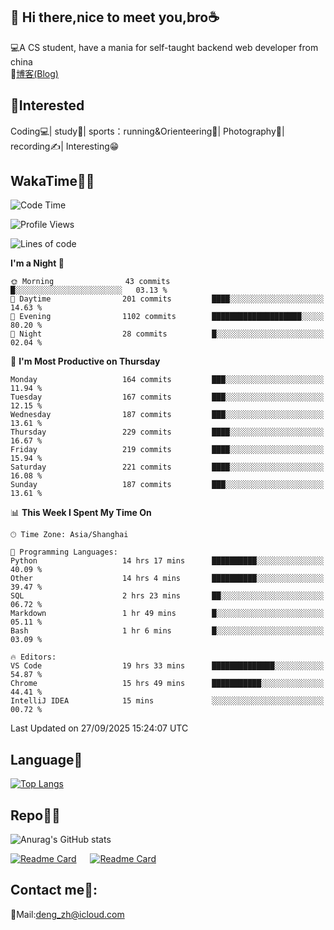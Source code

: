 👋 Hi there,nice to meet you,bro☕
---
💻A CS student, have a mania for self-taught backend web developer from china   
📌[博客(Blog)](https://github.com/HealUP/MyBlog)

 <!-- waka-box start -->
 <!-- waka-box end -->
 
🧲**Interested**
--
Coding💻| study📖| sports：running&Orienteering🏃‍| Photography📸| recording✍️| Interesting😁

WakaTime👨‍💻
---
<!--START_SECTION:waka-->
![Code Time](http://img.shields.io/badge/Code%20Time-3%2C646%20hrs%2043%20mins-blue)

![Profile Views](http://img.shields.io/badge/Profile%20Views-0-blue)

![Lines of code](https://img.shields.io/badge/From%20Hello%20World%20I%27ve%20Written-205.1%20thousand%20lines%20of%20code-blue)

**I'm a Night 🦉** 

```text
🌞 Morning                43 commits          █░░░░░░░░░░░░░░░░░░░░░░░░   03.13 % 
🌆 Daytime                201 commits         ████░░░░░░░░░░░░░░░░░░░░░   14.63 % 
🌃 Evening                1102 commits        ████████████████████░░░░░   80.20 % 
🌙 Night                  28 commits          █░░░░░░░░░░░░░░░░░░░░░░░░   02.04 % 
```
📅 **I'm Most Productive on Thursday** 

```text
Monday                   164 commits         ███░░░░░░░░░░░░░░░░░░░░░░   11.94 % 
Tuesday                  167 commits         ███░░░░░░░░░░░░░░░░░░░░░░   12.15 % 
Wednesday                187 commits         ███░░░░░░░░░░░░░░░░░░░░░░   13.61 % 
Thursday                 229 commits         ████░░░░░░░░░░░░░░░░░░░░░   16.67 % 
Friday                   219 commits         ████░░░░░░░░░░░░░░░░░░░░░   15.94 % 
Saturday                 221 commits         ████░░░░░░░░░░░░░░░░░░░░░   16.08 % 
Sunday                   187 commits         ███░░░░░░░░░░░░░░░░░░░░░░   13.61 % 
```


📊 **This Week I Spent My Time On** 

```text
🕑︎ Time Zone: Asia/Shanghai

💬 Programming Languages: 
Python                   14 hrs 17 mins      ██████████░░░░░░░░░░░░░░░   40.09 % 
Other                    14 hrs 4 mins       ██████████░░░░░░░░░░░░░░░   39.47 % 
SQL                      2 hrs 23 mins       ██░░░░░░░░░░░░░░░░░░░░░░░   06.72 % 
Markdown                 1 hr 49 mins        █░░░░░░░░░░░░░░░░░░░░░░░░   05.11 % 
Bash                     1 hr 6 mins         █░░░░░░░░░░░░░░░░░░░░░░░░   03.09 % 

🔥 Editors: 
VS Code                  19 hrs 33 mins      ██████████████░░░░░░░░░░░   54.87 % 
Chrome                   15 hrs 49 mins      ███████████░░░░░░░░░░░░░░   44.41 % 
IntelliJ IDEA            15 mins             ░░░░░░░░░░░░░░░░░░░░░░░░░   00.72 % 
```


 Last Updated on 27/09/2025 15:24:07 UTC
<!--END_SECTION:waka-->

Language🚀
---
[![Top Langs](https://github-readme-stats.vercel.app/api/top-langs/?username=HealUP&layout=compact&hide_border=true)](https://github.com/HealUP)

Repo🧑‍💻
---
![Anurag's GitHub stats](https://github-readme-stats.vercel.app/api?username=HealUP&count_private=true&show_icons=true&theme=gruvbox&hide_border=true) 

[![Readme Card](https://github-readme-stats.vercel.app/api/pin/?username=HealUP&repo=InternetEy&theme=transparent)](https://github.com/HealUP/InternetEy) &emsp;
[![Readme Card](https://github-readme-stats.vercel.app/api/pin/?username=HealUP&repo=CampusExperience&theme=transparent)](https://github.com/HealUP/CampusExperience)


Contact me📱:
---
📮Mail:deng_zh@icloud.com  
